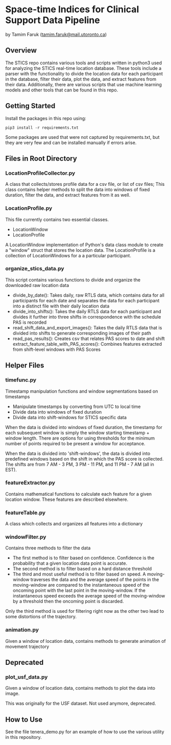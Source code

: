 Space-time Indices for Clinical Support Data Pipeline
================================================

by Tamim Faruk (<tamim.faruk@mail.utoronto.ca>)

Overview
--------

The STICS repo contains various tools and scripts written in python3 used for analyzing 
the STICS real-time location database. These tools include a parser with the functionality
to divide the location data for each participant in the database, filter their data,
plot the data, and extract features from their data. Additionally, there are various 
scripts that use machine learning models and other tools that can be found in this
repo.

Getting Started
------------

Install the packages in this repo using:

    pip3 install -r requirements.txt

Some packages are used that were not captured by requirements.txt, but they are very few
and can be installed manually if errors arise.

Files in Root Directory
--------

### LocationProfileCollector.py
A class that collects/stores profile data for a csv file, or list of csv files; 
This class contains helper methods to split the data into windows of fixed duration,
filter the data, and extract features from it as well.

### LocationProfile.py
This file currently contains two essential classes.
    
* LocationWindow 
* LocationProfile

A LocationWindow implementation of Python's data class module to create a "window" struct that 
stores the location data. The LocationProfile is a collection of LocationWindows for a 
a particular participant.

### organize_stics_data.py
This script contains various functions to divide and organize the downloaded raw location data

* divide_by_date(): Takes daily, raw RTLS data, which contains data for all participants for each
date and separates the data for each participant into a distinct file with their daily location data
* divide_into_shifts(): Takes the daily RTLS data for each participant and divides it further into 
three shifts in correspondence with the schedule PAS is recorded
* read_shift_data_and_export_images(): Takes the daily RTLS data that is divided into shifts to 
generate corresponding images of their path
* read_pas_results(): Creates csv that relates PAS scores to date and shift
extract_feature_table_with_PAS_scores(): Combines features extracted from shift-level windows 
with PAS Scores 


Helper Files
--------

### timefunc.py
Timestamp manipulation functions and window segmentations based on timestamps
    
* Manipulate timestamps by converting from UTC to local time
* Divide data into windows of fixed duration
* Divide data into shift-windows for STICS specific data 

When the data is divided into windows of fixed duration, the timestamp for each subsequent window 
is simply the window starting timestamp + window length. There are options for using thresholds 
for the minimum number of points required to be present a window for acceptance.

When the data is divided into 'shift-windows', the data is divided into predefined windows based on
the shift in which the PAS score is collected. The shifts are from 7 AM - 3 PM, 3 PM - 11 PM, and 
11 PM - 7 AM (all in EST).

### featureExtractor.py
Contains mathematical functions to calculate each feature for a given location window. 
These features are described elsewhere.

### featureTable.py

A class which collects and organizes all features into a dictionary

### windowFilter.py

Contains three methods to filter the data

* The first method is to filter based on confidence. Confidence is the probability that
a given location data point is accurate.
* The second method is to filter based on a hard distance threshold
* The third and most useful method is to filter based on speed. A moving-window traverses
the data and the average speed of the points in the moving-window are compared to the 
instantaneous speed of the oncoming point with the last point in the moving-window. If
the instantaneous speed exceeds the average speed of the moving-window by a threshold
then the oncoming point is discarded.

Only the third method is used for filtering right now as the other two lead to some distortions
of the trajectory.

### animation.py
Given a window of location data, contains methods to generate animation of movement trajectory

Deprecated
----------

### plot_usf_data.py
Given a window of location data, contains methods to plot the data into image.

This was originally for the USF dataset. Not used anymore, deprecated. 

How to Use
----------

See the file tenera_demo.py for an example of how to use the various utility in this repository.
